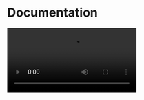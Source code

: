 # Documentation 

<video controls="controls">
  <source type="video/mp4" src="images/intro.mp4"></source>
  <p>Your browser does not support the video element.</p>
</video>